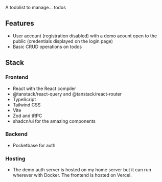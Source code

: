 A todolist to manage... todos

## Features

- User account (registration disabled) with a demo acount open to the public (credentials displayed on the login page)
- Basic CRUD operations on todos

## Stack

### Frontend

- React with the React compiler
- @tanstack/react-query and @tanstack/react-router
- TypeScript
- Tailwind CSS
- Vite
- Zod and tRPC
- shadcn/ui for the amazing components

### Backend

- Pocketbase for auth

### Hosting

- The demo auth server is hosted on my home server but it can run wherever with Docker. The frontend is hosted on Vercel.
